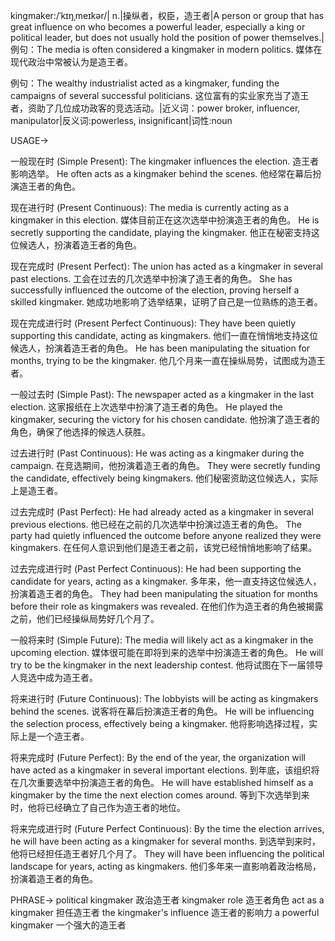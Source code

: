 kingmaker:/ˈkɪŋˌmeɪkər/| n.|操纵者，权臣，造王者|A person or group that has great influence on who becomes a powerful leader, especially a king or political leader, but does not usually hold the position of power themselves.|例句：The media is often considered a kingmaker in modern politics.  媒体在现代政治中常被认为是造王者。

例句：The wealthy industrialist acted as a kingmaker, funding the campaigns of several successful politicians.  这位富有的实业家充当了造王者，资助了几位成功政客的竞选活动。|近义词：power broker, influencer, manipulator|反义词:powerless, insignificant|词性:noun


USAGE->

一般现在时 (Simple Present):
The kingmaker influences the election. 造王者影响选举。
He often acts as a kingmaker behind the scenes. 他经常在幕后扮演造王者的角色。

现在进行时 (Present Continuous):
The media is currently acting as a kingmaker in this election. 媒体目前正在这次选举中扮演造王者的角色。
He is secretly supporting the candidate, playing the kingmaker. 他正在秘密支持这位候选人，扮演着造王者的角色。

现在完成时 (Present Perfect):
The union has acted as a kingmaker in several past elections. 工会在过去的几次选举中扮演了造王者的角色。
She has successfully influenced the outcome of the election, proving herself a skilled kingmaker. 她成功地影响了选举结果，证明了自己是一位熟练的造王者。

现在完成进行时 (Present Perfect Continuous):
They have been quietly supporting this candidate, acting as kingmakers. 他们一直在悄悄地支持这位候选人，扮演着造王者的角色。
He has been manipulating the situation for months, trying to be the kingmaker. 他几个月来一直在操纵局势，试图成为造王者。

一般过去时 (Simple Past):
The newspaper acted as a kingmaker in the last election. 这家报纸在上次选举中扮演了造王者的角色。
He played the kingmaker, securing the victory for his chosen candidate. 他扮演了造王者的角色，确保了他选择的候选人获胜。

过去进行时 (Past Continuous):
He was acting as a kingmaker during the campaign. 在竞选期间，他扮演着造王者的角色。
They were secretly funding the candidate, effectively being kingmakers. 他们秘密资助这位候选人，实际上是造王者。

过去完成时 (Past Perfect):
He had already acted as a kingmaker in several previous elections. 他已经在之前的几次选举中扮演过造王者的角色。
The party had quietly influenced the outcome before anyone realized they were kingmakers. 在任何人意识到他们是造王者之前，该党已经悄悄地影响了结果。


过去完成进行时 (Past Perfect Continuous):
He had been supporting the candidate for years, acting as a kingmaker. 多年来，他一直支持这位候选人，扮演着造王者的角色。
They had been manipulating the situation for months before their role as kingmakers was revealed. 在他们作为造王者的角色被揭露之前，他们已经操纵局势好几个月了。


一般将来时 (Simple Future):
The media will likely act as a kingmaker in the upcoming election. 媒体很可能在即将到来的选举中扮演造王者的角色。
He will try to be the kingmaker in the next leadership contest. 他将试图在下一届领导人竞选中成为造王者。

将来进行时 (Future Continuous):
The lobbyists will be acting as kingmakers behind the scenes. 说客将在幕后扮演造王者的角色。
He will be influencing the selection process, effectively being a kingmaker. 他将影响选择过程，实际上是一个造王者。

将来完成时 (Future Perfect):
By the end of the year, the organization will have acted as a kingmaker in several important elections. 到年底，该组织将在几次重要选举中扮演造王者的角色。
He will have established himself as a kingmaker by the time the next election comes around.  等到下次选举到来时，他将已经确立了自己作为造王者的地位。


将来完成进行时 (Future Perfect Continuous):
By the time the election arrives, he will have been acting as a kingmaker for several months. 到选举到来时，他将已经担任造王者好几个月了。
They will have been influencing the political landscape for years, acting as kingmakers. 他们多年来一直影响着政治格局，扮演着造王者的角色。


PHRASE->
political kingmaker 政治造王者
kingmaker role 造王者角色
act as a kingmaker 担任造王者
the kingmaker's influence 造王者的影响力
a powerful kingmaker  一个强大的造王者
